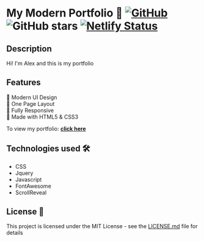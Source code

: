 # My Modern Portfolio 🚀 [![GitHub](https://img.shields.io/github/license/cobidev/simplefolio?color=blue)](https://github.com/cobidev/simplefolio/blob/master/LICENSE.md) ![GitHub stars](https://img.shields.io/github/stars/cobidev/simplefolio) [![Netlify Status](https://api.netlify.com/api/v1/badges/0f591f3c-b4d2-4f72-8ffa-d74e0bb05924/deploy-status)](https://app.netlify.com/sites/alexruix/deploys)


## Description
Hi! I'm Alex and this is my portfolio

## Features
🚀 Modern UI Design\
🚀 One Page Layout\
🚀 Fully Responsive\
🚀 Made with HTML5 & CSS3

To view my portfolio: **[click here](https://alexruix.netlify.app/)**

## Technologies used 🛠️
- CSS
- Jquery
- Javascript
- FontAwesome
- ScrollReveal

## License 📄

This project is licensed under the MIT License - see the [LICENSE.md](LICENSE.md) file for details
